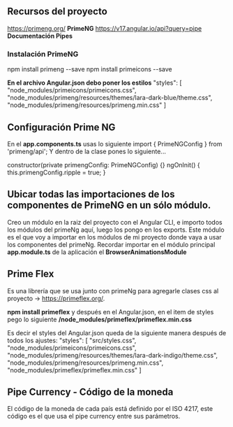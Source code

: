 ## Recursos del proyecto
https://primeng.org/ **PrimeNG**
https://v17.angular.io/api?query=pipe  **Documentación Pipes**

### Instalación PrimeNG
npm install primeng --save
npm install primeicons --save

**En el archivo Angular.json debo poner los estilos**
"styles": [
   "node_modules/primeicons/primeicons.css",
    "node_modules/primeng/resources/themes/lara-dark-blue/theme.css",
    "node_modules/primeng/resources/primeng.min.css"
]
## Configuración Prime NG

En el **app.components.ts** usas lo siguiente
import { PrimeNGConfig } from 'primeng/api';
Y dentro de la clase pones lo siguiente...

constructor(private primengConfig: PrimeNGConfig) {}
ngOnInit() {
    this.primengConfig.ripple = true;
}

## Ubicar todas las importaciones de los componentes de PrimeNG en un sólo módulo.
Creo un módulo en la raiz del proyecto con el Angular CLI, e importo todos los
módulos del primeNg aquí, luego los pongo en los exports.
Este módulo es el que voy a importar en los módulos de mi proyecto donde vaya a usar los componentes del primeNg.
Recordar importar en el módulo principal **app.module.ts** de la aplicación el **BrowserAnimationsModule**

## Prime Flex
Es una librería que se usa junto con primeNg para agregarle clases css al proyecto 
-> https://primeflex.org/.

**npm install primeflex** y después en el Angular.json, en el item de styles pego lo siguiente 
**/node_modules/primeflex/primeflex.min.css**

Es decir el styles del Angular.json queda de la siguiente manera después de todos los ajustes:
"styles": [
    "src/styles.css",
    "node_modules/primeicons/primeicons.css",
    "node_modules/primeng/resources/themes/lara-dark-indigo/theme.css",
    "node_modules/primeng/resources/primeng.min.css",
    "node_modules/primeflex/primeflex.min.css"
]

## Pipe Currency - Código de la moneda
El código de la moneda de cada país está definido por el ISO 4217, este código es el que usa el pipe
currency entre sus parámetros.

